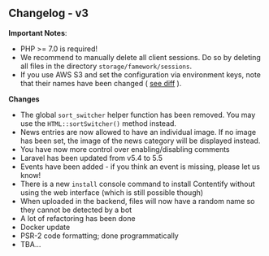## Changelog - v3

**Important Notes**: 
- PHP >= 7.0 is required!
- We recommend to manually delete all client sessions. Do so by deleting all files in the directory
`storage/famework/sessions`.
- If you use AWS S3 and set the configuration via environment keys, note that their names have been changed 
( [see diff](https://github.com/laravel/laravel/commit/f1253690c5374c42fe54b7336063605380c39d56#diff-7b9241412b3dab19230761bbdde0b3c8) ).

**Changes**
- The global `sort_switcher` helper function has been removed. You may use the `HTML::sortSwitcher()` method instead.
- News entries are now allowed to have an individual image. If no image has been set, the image of the news category will be displayed instead.
- You have now more control over enabling/disabling comments
- Laravel has been updated from v5.4 to 5.5
- Events have been added - if you think an event is missing, please let us know!
- There is a new `install` console command to install Contentify without using the web interface (which is still possible though)
- When uploaded in the backend, files will now have a random name so they cannot be detected by a bot
- A lot of refactoring has been done
- Docker update
- PSR-2 code formatting; done programmatically
- TBA...
